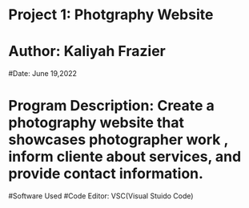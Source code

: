 # Project 1: Photgraphy Website 
# Author: Kaliyah Frazier 
#Date: June 19,2022
# Program Description: Create a photography website that showcases photographer work , inform cliente about services, and provide contact information.

#Software Used
#Code Editor: VSC(Visual Stuido Code)

